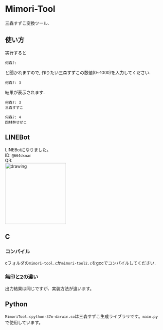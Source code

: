 # Mimori-Tool
三森すずこ変換ツール.

## 使い方
実行すると
```
何森?:
```
と聞かれますので, 作りたい三森すずこの数値(0~1000)を入力してください.
```
何森?: 3
```
結果が表示されます.
```
何森?: 3
三森すずこ
```
```
何森?: 4
四林林せぜこ
```

## LINEBot
LINEBotになりました。  
ID: `@664dxnan`  
QR:  
<img src="https://github.com/Masaki-Okuyama/Mimori-Tool/blob/images/LINEQR.png" alt="drawing" width="200"/>  

## C
### コンパイル
cフォルダの`mimori-tool.c`か`mimori-tool2.c`をgccでコンパイルしてください.
### 無印と2の違い
出力結果は同じですが、実装方法が違います。

## Python
`MimoriTool.cpython-37m-darwin.so`は三森すずこ生成ライブラリです。`main.py`で使用しています。
